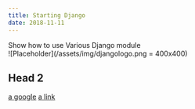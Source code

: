 ```yaml
---
title: Starting Django
date: 2018-11-11
---
```

Show how to use Various Django module  
![Placeholder](/assets/img/djangologo.png = 400x400)

## Head 2
[a google](https://google.com.au)
[a link](https://github.com/user/repo/blob/branch/other_file.md)
